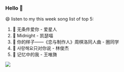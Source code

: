 

### Hello 👋

😄 listen to my this week song list of top 5:

1. 🎵 无条件爱你 - 爱星人
2. 🎵 Midnight - 凯瑟喵
3. 🎵 你的样子——《恋与制作人》周棋洛同人曲 - 圈同学
4. 🎵 사랑해요只对你说 - 林俊杰
5. 🎵 记忆中的我 - 王唯旖

<img align="left"  src="https://github-readme-stats.vercel.app/api?username=370966584&show_icons=true&theme=radical" />